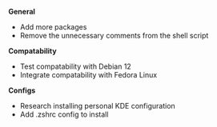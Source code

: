 **General**

- Add more packages
- Remove the unnecessary comments from the shell script

**Compatability** 

- Test compatability with Debian 12
- Integrate compatability with Fedora Linux

**Configs**

- Research installing personal KDE configuration
- Add .zshrc config to install